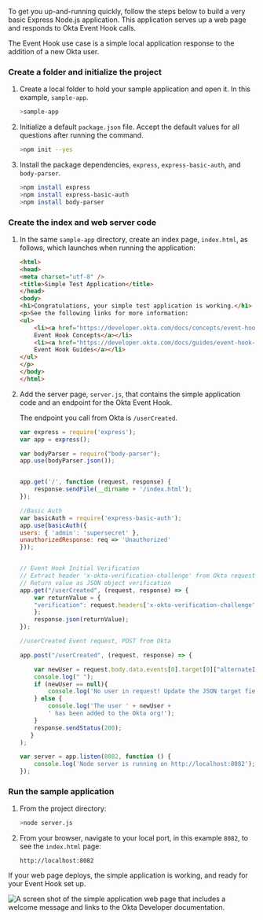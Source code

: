 
To get you up-and-running quickly, follow the steps below to build a very basic Express Node.js application. This application serves up a web page and responds to Okta Event Hook calls.

The Event Hook use case is a simple local application response to the addition of a new Okta user.

### Create a folder and initialize the project

1. Create a local folder to hold your sample application and open it. In this example, `sample-app`.

    ```bash
    >sample-app
    ```

1. Initialize a default `package.json` file. Accept the default values for all questions after running the command.

    ```bash
    >npm init --yes
    ```

1. Install the package dependencies, `express`, `express-basic-auth`, and `body-parser`.

    ```bash
    >npm install express
    >npm install express-basic-auth
    >npm install body-parser
    ```

### Create the index and web server code

1. In the same `sample-app` directory, create an index page, `index.html`, as follows, which launches when running the application:

    ```HTML
    <html>
    <head>
    <meta charset="utf-8" />
    <title>Simple Test Application</title>
    </head>
    <body>
    <h1>Congratulations, your simple test application is working.</h1>
    <p>See the following links for more information:
    <ul>
        <li><a href="https://developer.okta.com/docs/concepts/event-hooks">
        Event Hook Concepts</a></li>
        <li><a href="https://developer.okta.com/docs/guides/event-hook-implementation/">
        Event Hook Guides</a></li>
    </ul>
    </p>
    </body>
    </html>
    ```

2. Add the server page, `server.js`, that contains the simple application code and an
   endpoint for the Okta Event Hook.

   The endpoint you call from Okta is `/userCreated`.

    ```JavaScript
    var express = require('express');
    var app = express();

    var bodyParser = require("body-parser");
    app.use(bodyParser.json());


    app.get('/', function (request, response) {
        response.sendFile(__dirname + '/index.html');
    });

    //Basic Auth
    var basicAuth = require('express-basic-auth');
    app.use(basicAuth({
    users: { 'admin': 'supersecret' },
    unauthorizedResponse: req => 'Unauthorized'
    }));


    // Event Hook Initial Verification
    // Extract header 'x-okta-verification-challenge' from Okta request
    // Return value as JSON object verification
    app.get("/userCreated", (request, response) => {
        var returnValue = {
        "verification": request.headers['x-okta-verification-challenge'],
        };
        response.json(returnValue);
    });

    //userCreated Event request, POST from Okta

    app.post("/userCreated", (request, response) => {

        var newUser = request.body.data.events[0].target[0]["alternateId"];
        console.log(" ");
        if (newUser == null){
            console.log('No user in request! Update the JSON target field with a value.');
        } else {
            console.log('The user ' + newUser +
            ' has been added to the Okta org!');
        }
        response.sendStatus(200);
       }
    );

    var server = app.listen(8082, function () {
        console.log('Node server is running on http://localhost:8082');
    });
    ```

### Run the sample application

1. From the project directory:

    ```bash
    >node server.js
    ```

1. From your browser, navigate to your local port, in this example `8082`, to see the `index.html` page:

    `http://localhost:8082`

If your web page deploys, the simple application is working, and ready for your Event Hook set up.

<div class="three-quarter">

![A screen shot of the simple application web page that includes a welcome message and links to the Okta Developer documentation.](/img/hooks/ngrok-and-event-hooks-simple-app.png)

</div>